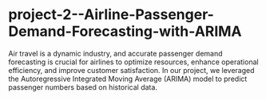 # project-2--Airline-Passenger-Demand-Forecasting-with-ARIMA
Air travel is a dynamic industry, and accurate passenger demand forecasting is crucial for airlines to optimize resources, enhance operational efficiency, and improve customer satisfaction. In our project, we leveraged the Autoregressive Integrated Moving Average (ARIMA) model to predict passenger numbers based on historical data.
